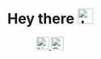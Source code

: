 <h1 align="center">
  Hey there
  <img src="https://media.giphy.com/media/hvRJCLFzcasrR4ia7z/giphy.gif" alt="hey there" width="30px"/>
</h1>

<div id="badges" align="center">
  <a href="https://www.linkedin.com/in/sehii-myshko/">
    <img src="https://img.shields.io/badge/LinkedIn-blue?style=for-the-badge&logo=linkedin&logoColor=white" alt="LinkedIn Badge" height="25"/>
  </a>
  <img src="https://komarev.com/ghpvc/?username=sergeiown&style=flat-square&color=blue" alt="Counter" height="25"/>
</div>


